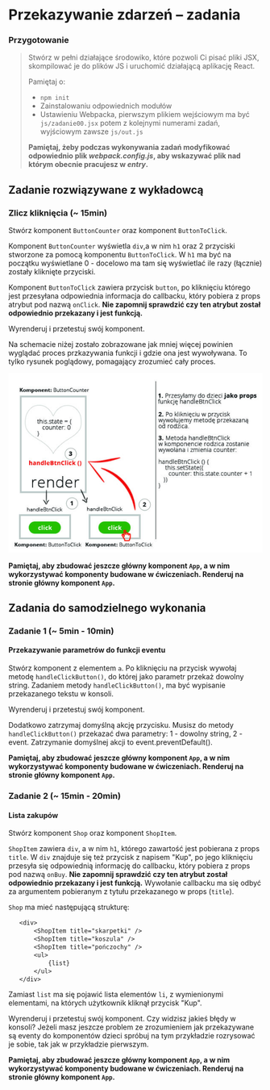 # Przekazywanie zdarzeń &ndash; zadania

### Przygotowanie

> Stwórz w pełni działające środowiko, które pozwoli Ci pisać pliki JSX, skompilować je do plików JS i uruchomić działającą aplikację React.
>
> Pamiętaj o:
> - ```npm init```
> - Zainstalowaniu odpowiednich modułów
> - Ustawieniu Webpacka, pierwszym plikiem wejściowym ma być `js/zadanie00.jsx` potem z kolejnymi numerami zadań, wyjściowym zawsze `js/out.js`
>
> **Pamiętaj, żeby podczas wykonywania zadań modyfikować odpowiednio plik _webpack.config.js_, aby wskazywać plik nad którym obecnie pracujesz w _entry_.**

## Zadanie rozwiązywane z wykładowcą

### Zlicz kliknięcia (~ 15min)

Stwórz komponent `ButtonCounter` oraz komponent `ButtonToClick`.

Komponent `ButtonCounter` wyświetla `div`,a w nim `h1` oraz 2 przyciski stworzone za pomocą komponentu `ButtonToClick`. W `h1` ma być na początku wyświetlane 0 - docelowo ma tam się wyświetlać ile razy (łącznie) zostały kliknięte przyciski.

Komponent `ButtonToClick` zawiera  przycisk `button`, po kliknięciu którego jest przesyłana odpowiednia informacja do callbacku, który pobiera z props atrybut pod nazwą `onClick`. **Nie zapomnij sprawdzić czy ten atrybut został odpowiednio przekazany i jest funkcją.**

Wyrenderuj i przetestuj swój komponent.

Na schemacie niżej zostało zobrazowane jak mniej więcej powinien wyglądać proces przkazywania funkcji i gdzie ona jest wywoływana. To tylko rysunek poglądowy, pomagający zrozumieć cały proces.

![Schemat dla zadania 0](img/zadanie00.jpg "Schemat dla zadania 1")


**Pamiętaj, aby zbudować jeszcze główny komponent `App`, a w nim wykorzystywać komponenty budowane w ćwiczeniach. Renderuj na stronie główny komponent `App`.**

## Zadania do samodzielnego wykonania

### Zadanie 1 (~ 5min - 10min)
#### Przekazywanie parametrów do funkcji eventu

Stwórz komponent z elementem `a`. Po kliknięciu na przycisk wywołaj metodę ```handleClickButton()```, do której jako
parametr przekaż dowolny string. Zadaniem metody ```handleClickButton()```, ma być wypisanie przekazanego tekstu w konsoli. 

Wyrenderuj i przetestuj swój komponent. 

Dodatkowo zatrzymaj domyślną akcję przycisku. Musisz do metody ```handleClickButton()``` przekazać dwa parametry: 
1 - dowolny string, 2 - event. 
Zatrzymanie domyślnej akcji to event.preventDefault().

**Pamiętaj, aby zbudować jeszcze główny komponent `App`, a w nim wykorzystywać komponenty budowane w ćwiczeniach. Renderuj na stronie główny komponent `App`.**

### Zadanie 2 (~ 15min - 20min)
#### Lista zakupów

Stwórz komponent `Shop` oraz komponent `ShopItem`.

 `ShopItem` zawiera `div`, a w nim `h1`, którego zawartość jest pobierana z props `title`. W `div` znajduje się też przycisk z napisem "Kup", po jego kliknięciu przesyła się odpowiednią informację do callbacku, który pobiera z props pod nazwą `onBuy`.  **Nie zapomnij sprawdzić czy ten atrybut został odpowiednio przekazany i jest funkcją.** Wywołanie callbacku ma się odbyć za argumentem pobieranym z tytułu przekazanego w props (`title`).

 `Shop` ma mieć następującą strukturę:

 ```JSX
    <div>
        <ShopItem title="skarpetki" />
        <ShopItem title="koszula" />
        <ShopItem title="pończochy" />
        <ul>
            {list}
        </ul>           
    </div>        
 ```

Zamiast `list` ma się pojawić lista elementów `li`, z wymienionymi elementami, na których użytkownik kliknął przycisk "Kup".

Wyrenderuj i przetestuj swój komponent. Czy widzisz jakieś błędy w konsoli?
Jeżeli masz jeszcze problem ze zrozumieniem jak przekazywane są eventy do komponentów dzieci spróbuj na tym przykładzie rozrysować je sobie, tak jak w przykładzie pierwszym.

**Pamiętaj, aby zbudować jeszcze główny komponent `App`, a w nim wykorzystywać komponenty budowane w ćwiczeniach. Renderuj na stronie główny komponent `App`.**
